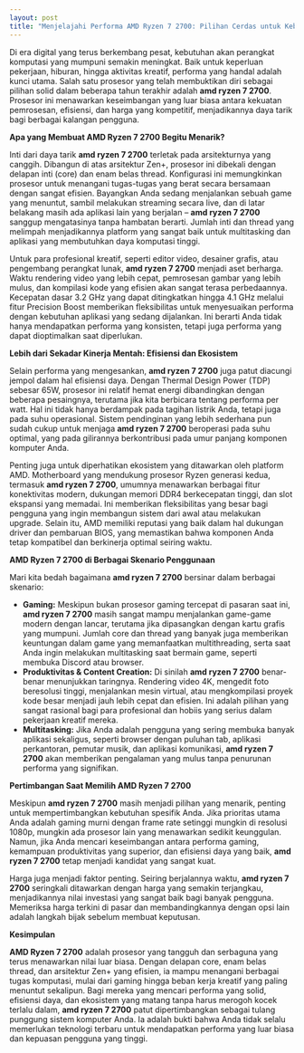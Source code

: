 ```yaml
---
layout: post
title: "Menjelajahi Performa AMD Ryzen 7 2700: Pilihan Cerdas untuk Kebutuhan Komputasi Anda"
---
```


Di era digital yang terus berkembang pesat, kebutuhan akan perangkat komputasi yang mumpuni semakin meningkat. Baik untuk keperluan pekerjaan, hiburan, hingga aktivitas kreatif, performa yang handal adalah kunci utama. Salah satu prosesor yang telah membuktikan diri sebagai pilihan solid dalam beberapa tahun terakhir adalah **amd ryzen 7 2700**. Prosesor ini menawarkan keseimbangan yang luar biasa antara kekuatan pemrosesan, efisiensi, dan harga yang kompetitif, menjadikannya daya tarik bagi berbagai kalangan pengguna.

**Apa yang Membuat AMD Ryzen 7 2700 Begitu Menarik?**

Inti dari daya tarik **amd ryzen 7 2700** terletak pada arsitekturnya yang canggih. Dibangun di atas arsitektur Zen+, prosesor ini dibekali dengan delapan inti (core) dan enam belas thread. Konfigurasi ini memungkinkan prosesor untuk menangani tugas-tugas yang berat secara bersamaan dengan sangat efisien. Bayangkan Anda sedang menjalankan sebuah game yang menuntut, sambil melakukan streaming secara live, dan di latar belakang masih ada aplikasi lain yang berjalan – **amd ryzen 7 2700** sanggup mengatasinya tanpa hambatan berarti. Jumlah inti dan thread yang melimpah menjadikannya platform yang sangat baik untuk multitasking dan aplikasi yang membutuhkan daya komputasi tinggi.

Untuk para profesional kreatif, seperti editor video, desainer grafis, atau pengembang perangkat lunak, **amd ryzen 7 2700** menjadi aset berharga. Waktu rendering video yang lebih cepat, pemrosesan gambar yang lebih mulus, dan kompilasi kode yang efisien akan sangat terasa perbedaannya. Kecepatan dasar 3.2 GHz yang dapat ditingkatkan hingga 4.1 GHz melalui fitur Precision Boost memberikan fleksibilitas untuk menyesuaikan performa dengan kebutuhan aplikasi yang sedang dijalankan. Ini berarti Anda tidak hanya mendapatkan performa yang konsisten, tetapi juga performa yang dapat dioptimalkan saat diperlukan.

**Lebih dari Sekadar Kinerja Mentah: Efisiensi dan Ekosistem**

Selain performa yang mengesankan, **amd ryzen 7 2700** juga patut diacungi jempol dalam hal efisiensi daya. Dengan Thermal Design Power (TDP) sebesar 65W, prosesor ini relatif hemat energi dibandingkan dengan beberapa pesaingnya, terutama jika kita berbicara tentang performa per watt. Hal ini tidak hanya berdampak pada tagihan listrik Anda, tetapi juga pada suhu operasional. Sistem pendinginan yang lebih sederhana pun sudah cukup untuk menjaga **amd ryzen 7 2700** beroperasi pada suhu optimal, yang pada gilirannya berkontribusi pada umur panjang komponen komputer Anda.

Penting juga untuk diperhatikan ekosistem yang ditawarkan oleh platform AMD. Motherboard yang mendukung prosesor Ryzen generasi kedua, termasuk **amd ryzen 7 2700**, umumnya menawarkan berbagai fitur konektivitas modern, dukungan memori DDR4 berkecepatan tinggi, dan slot ekspansi yang memadai. Ini memberikan fleksibilitas yang besar bagi pengguna yang ingin membangun sistem dari awal atau melakukan upgrade. Selain itu, AMD memiliki reputasi yang baik dalam hal dukungan driver dan pembaruan BIOS, yang memastikan bahwa komponen Anda tetap kompatibel dan berkinerja optimal seiring waktu.

**AMD Ryzen 7 2700 di Berbagai Skenario Penggunaan**

Mari kita bedah bagaimana **amd ryzen 7 2700** bersinar dalam berbagai skenario:

*   **Gaming:** Meskipun bukan prosesor gaming tercepat di pasaran saat ini, **amd ryzen 7 2700** masih sangat mampu menjalankan game-game modern dengan lancar, terutama jika dipasangkan dengan kartu grafis yang mumpuni. Jumlah core dan thread yang banyak juga memberikan keuntungan dalam game yang memanfaatkan multithreading, serta saat Anda ingin melakukan multitasking saat bermain game, seperti membuka Discord atau browser.
*   **Produktivitas & Content Creation:** Di sinilah **amd ryzen 7 2700** benar-benar menunjukkan taringnya. Rendering video 4K, mengedit foto beresolusi tinggi, menjalankan mesin virtual, atau mengkompilasi proyek kode besar menjadi jauh lebih cepat dan efisien. Ini adalah pilihan yang sangat rasional bagi para profesional dan hobiis yang serius dalam pekerjaan kreatif mereka.
*   **Multitasking:** Jika Anda adalah pengguna yang sering membuka banyak aplikasi sekaligus, seperti browser dengan puluhan tab, aplikasi perkantoran, pemutar musik, dan aplikasi komunikasi, **amd ryzen 7 2700** akan memberikan pengalaman yang mulus tanpa penurunan performa yang signifikan.

**Pertimbangan Saat Memilih AMD Ryzen 7 2700**

Meskipun **amd ryzen 7 2700** masih menjadi pilihan yang menarik, penting untuk mempertimbangkan kebutuhan spesifik Anda. Jika prioritas utama Anda adalah gaming murni dengan frame rate setinggi mungkin di resolusi 1080p, mungkin ada prosesor lain yang menawarkan sedikit keunggulan. Namun, jika Anda mencari keseimbangan antara performa gaming, kemampuan produktivitas yang superior, dan efisiensi daya yang baik, **amd ryzen 7 2700** tetap menjadi kandidat yang sangat kuat.

Harga juga menjadi faktor penting. Seiring berjalannya waktu, **amd ryzen 7 2700** seringkali ditawarkan dengan harga yang semakin terjangkau, menjadikannya nilai investasi yang sangat baik bagi banyak pengguna. Memeriksa harga terkini di pasar dan membandingkannya dengan opsi lain adalah langkah bijak sebelum membuat keputusan.

**Kesimpulan**

**AMD Ryzen 7 2700** adalah prosesor yang tangguh dan serbaguna yang terus menawarkan nilai luar biasa. Dengan delapan core, enam belas thread, dan arsitektur Zen+ yang efisien, ia mampu menangani berbagai tugas komputasi, mulai dari gaming hingga beban kerja kreatif yang paling menuntut sekalipun. Bagi mereka yang mencari performa yang solid, efisiensi daya, dan ekosistem yang matang tanpa harus merogoh kocek terlalu dalam, **amd ryzen 7 2700** patut dipertimbangkan sebagai tulang punggung sistem komputer Anda. Ia adalah bukti bahwa Anda tidak selalu memerlukan teknologi terbaru untuk mendapatkan performa yang luar biasa dan kepuasan pengguna yang tinggi.
